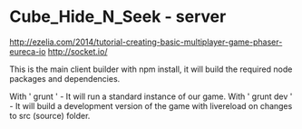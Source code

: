Cube_Hide_N_Seek - server
================

http://ezelia.com/2014/tutorial-creating-basic-multiplayer-game-phaser-eureca-io
http://socket.io/

This is the main client builder with npm install, it will build the required node packages and dependencies.

With ' grunt '  - It will run a standard instance of our game.
With ' grunt dev ' - It will build a development version of the game with livereload on changes to src (source) folder.
